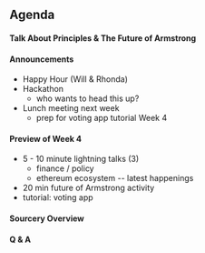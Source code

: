 ## Agenda

#### Talk About Principles & The Future of Armstrong

#### Announcements
* Happy Hour (Will & Rhonda)
* Hackathon
  * who wants to head this up?
* Lunch meeting next week
  * prep for voting app tutorial Week 4

#### Preview of Week 4
* 5 - 10 minute lightning talks (3)
  * finance / policy
  * ethereum ecosystem -- latest happenings
* 20 min future of Armstrong activity
* tutorial: voting app

#### Sourcery Overview

#### Q & A
